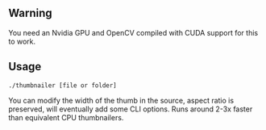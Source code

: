 ## Warning
You need an Nvidia GPU and OpenCV compiled with CUDA support for this to work. 

## Usage
`./thumbnailer [file or folder]`

You can modify the width of the thumb in the source, aspect ratio is preserved, will eventually add some CLI options. 
Runs around 2-3x faster than equivalent CPU thumbnailers. 



